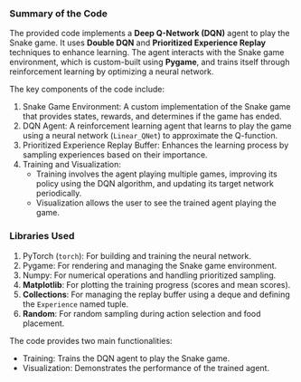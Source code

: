 ### Summary of the Code

The provided code implements a **Deep Q-Network (DQN)** agent to play the Snake game. It uses **Double DQN** and **Prioritized Experience Replay** techniques to enhance learning. The agent interacts with the Snake game environment, which is custom-built using **Pygame**, and trains itself through reinforcement learning by optimizing a neural network.

The key components of the code include:
1. Snake Game Environment: A custom implementation of the Snake game that provides states, rewards, and determines if the game has ended.
2. DQN Agent: A reinforcement learning agent that learns to play the game using a neural network (`Linear_QNet`) to approximate the Q-function.
3. Prioritized Experience Replay Buffer: Enhances the learning process by sampling experiences based on their importance.
4. Training and Visualization:
   - Training involves the agent playing multiple games, improving its policy using the DQN algorithm, and updating its target network periodically.
   - Visualization allows the user to see the trained agent playing the game.

### Libraries Used
1. PyTorch (`torch`): For building and training the neural network.
2. Pygame: For rendering and managing the Snake game environment.
3. Numpy: For numerical operations and handling prioritized sampling.
4. **Matplotlib**: For plotting the training progress (scores and mean scores).
5. **Collections**: For managing the replay buffer using a deque and defining the `Experience` named tuple.
6. **Random**: For random sampling during action selection and food placement.

The code provides two main functionalities:
- Training: Trains the DQN agent to play the Snake game.
- Visualization: Demonstrates the performance of the trained agent.
